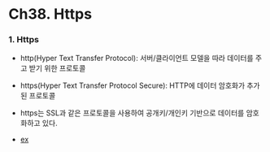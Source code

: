 # Ch38. Https

### 1. Https
- http(Hyper Text Transfer Protocol): 서버/클라이언트 모델을 따라 데이터를 주고 받기 위한 프로토콜
- https(Hyper Text Transfer Protocol Secure): HTTP에 데이터 암호화가 추가된 프로토콜
- https는 SSL과 같은 프로토콜을 사용하여 공개키/개인키 기반으로 데이터를 암호화하고 있다.


- [ex](./index.js)  